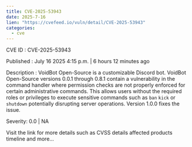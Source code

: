```yaml
--- 
title: CVE-2025-53943
date: 2025-7-16
lien: "https://cvefeed.io/vuln/detail/CVE-2025-53943"
categories:
  - cve
---
```


CVE ID : CVE-2025-53943

Published :  July 16
2025
4:15 p.m. | 6 hours
12 minutes ago

Description : VoidBot Open-Source is a customizable Discord bot. VoidBot Open-Source versions 0.0.1 through 0.8.1 contain a vulnerability in the command handler where permission checks are not properly enforced for certain administrative commands. This allows users without the required roles or privileges to execute sensitive commands such as `ban`
`kick`
or `shutdown`
potentially disrupting server operations. Version 1.0.0 fixes the issue.

Severity: 0.0 | NA

Visit the link for more details
such as CVSS details
affected products
timeline
and more...
